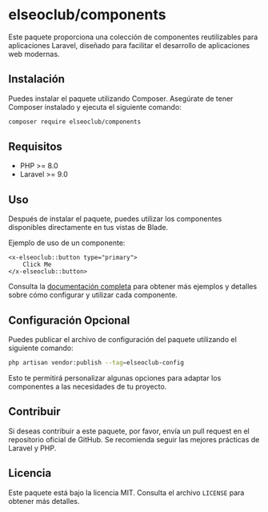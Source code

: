 ﻿# elseoclub/components

Este paquete proporciona una colección de componentes reutilizables para aplicaciones Laravel, diseñado para facilitar el desarrollo de aplicaciones web modernas.

## Instalación

Puedes instalar el paquete utilizando Composer. Asegúrate de tener Composer instalado y ejecuta el siguiente comando:

```bash
composer require elseoclub/components
```

## Requisitos

- PHP >= 8.0
- Laravel >= 9.0

## Uso

Después de instalar el paquete, puedes utilizar los componentes disponibles directamente en tus vistas de Blade.

Ejemplo de uso de un componente:

```blade
<x-elseoclub::button type="primary">
    Click Me
</x-elseoclub::button>
```

Consulta la [documentación completa](https://dos.grupobahez.com) para obtener más ejemplos y detalles sobre cómo configurar y utilizar cada componente.

## Configuración Opcional

Puedes publicar el archivo de configuración del paquete utilizando el siguiente comando:

```bash
php artisan vendor:publish --tag=elseoclub-config
```

Esto te permitirá personalizar algunas opciones para adaptar los componentes a las necesidades de tu proyecto.

## Contribuir

Si deseas contribuir a este paquete, por favor, envía un pull request en el repositorio oficial de GitHub. Se recomienda seguir las mejores prácticas de Laravel y PHP.

## Licencia

Este paquete está bajo la licencia MIT. Consulta el archivo `LICENSE` para obtener más detalles.
